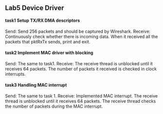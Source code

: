 ## Lab5 Device Driver

#### task1 Setup TX/RX DMA descriptors  
Send: Send 256 packets and should be captured by Wireshark.
Receive: Continuously check whether there is incoming data. When it received all the packets that pktRxTx sends, print and exit.   

#### task2 Implement MAC driver with blocking   
Send: The same to task1.
Receive: The receive thread is unblocked until it receives 64 packets. The number of packets it received is checked in clock interrupts.   

#### task3 Handling MAC interrupt   
Send: The same to task 1.
Receive: Implemented MAC interrupt. The receive thread is unblocked until it receives 64 packets. The receive thread checks the number of packets during the MAC interrupt. 

